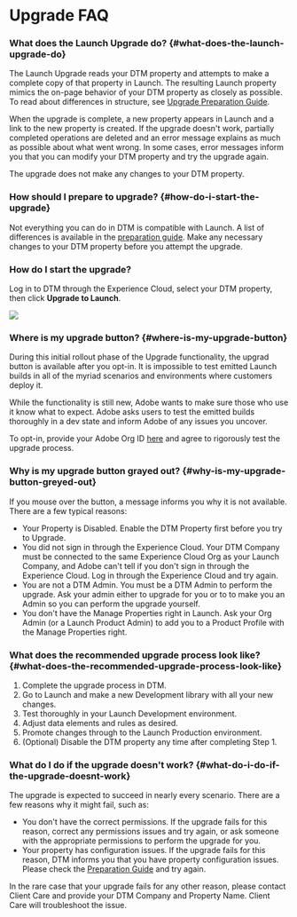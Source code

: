 # Upgrade FAQ

### What does the Launch Upgrade do? {#what-does-the-launch-upgrade-do}

The Launch Upgrade reads your DTM property and attempts to make a complete copy of that property in Launch. The resulting Launch property mimics the on-page behavior of your DTM property as closely as possible. To read about differences in structure, see [Upgrade Preparation Guide](upgrade-preparation-guide.md).

When the upgrade is complete, a new property appears in Launch and a link to the new property is created. If the upgrade doesn't work, partially completed operations are deleted and an error message explains as much as possible about what went wrong. In some cases, error messages inform you that you can modify your DTM property and try the upgrade again.

The upgrade does not make any changes to your DTM property.

### How should I prepare to upgrade? {#how-do-i-start-the-upgrade}

Not everything you can do in DTM is compatible with Launch. A list of differences is available in the [preparation guide](upgrade-preparation-guide.md). Make any necessary changes to your DTM property before you attempt the upgrade.

### How do I start the upgrade?

Log in to DTM through the Experience Cloud, select your DTM property, then click **Upgrade to Launch**.

![](https://blobscdn.gitbook.com/v0/b/gitbook-28427.appspot.com/o/assets%2F-LAxHla2X11_-j5Ak32l%2F-LFJyF3ou47m7oJeaH9w%2F-LFJyJz_MpGT-AtrmEOs%2Fupgrade_to_launch.png?alt=media&token=5f5d841c-dcd2-4e91-a748-716bdc82d584)

### Where is my upgrade button? {#where-is-my-upgrade-button}

During this initial rollout phase of the Upgrade functionality, the upgrad button is available after you opt-in. It is impossible to test emitted Launch builds in all of the myriad scenarios and environments where customers deploy it.

While the functionality is still new, Adobe wants to make sure those who use it know what to expect. Adobe asks users to test the emitted builds thoroughly in a dev state and inform Adobe of any issues you uncover.

To opt-in, provide your Adobe Org ID  [here](https://adobe.allegiancetech.com/cgi-bin/qwebcorporate.dll?idx=69K2XN) and agree to rigorously test the upgrade process.

### Why is my upgrade button grayed out? {#why-is-my-upgrade-button-greyed-out}

If you mouse over the button, a message informs you why it is not available. There are a few typical reasons:

* Your Property is Disabled. Enable the DTM Property first before you try to Upgrade.
* You did not sign in through the Experience Cloud. Your DTM Company must be connected to the same Experience Cloud Org as your Launch Company, and Adobe can't tell if you don't sign in through the Experience Cloud. Log in through the Experience Cloud and try again.
* You are not a DTM Admin.  You must be a DTM Admin to perform the upgrade. Ask your admin either to upgrade for you or to to make you an Admin so you can perform the upgrade yourself.
* You don't have the Manage Properties right in Launch.  Ask your Org Admin \(or a Launch Product Admin\) to add you to a Product Profile with the Manage Properties right.

### What does the recommended upgrade process look like? {#what-does-the-recommended-upgrade-process-look-like}

1. Complete the upgrade process in DTM.
2. Go to Launch and make a new Development library with all your new changes.
3. Test thoroughly in your Launch Development environment.
4. Adjust data elements and rules as desired.
5. Promote changes through to the Launch Production environment.
6. \(Optional\) Disable the DTM property any time after completing Step 1.

### What do I do if the upgrade doesn't work? {#what-do-i-do-if-the-upgrade-doesnt-work}

The upgrade is expected to succeed in nearly every scenario. There are a few reasons why it might fail, such as:

* You don't have the correct permissions.  If the upgrade fails for this reason, correct any permissions issues and try again, or ask someone with the appropriate permissions to perform the upgrade for you.
* Your property has configuration issues.  If the upgrade fails for this reason, DTM informs you that you have property configuration issues. Please check the [Preparation Guide](upgrade-preparation-guide.md) and try again.

In the rare case that your upgrade fails for any other reason, please contact Client Care and provide your DTM Company and Property Name. Client Care will troubleshoot the issue.



